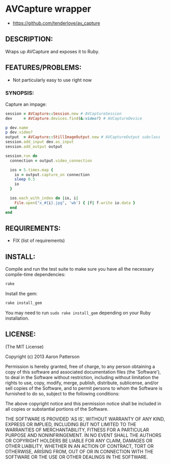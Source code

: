 # AVCapture wrapper

* https://github.com/tenderlove/av_capture

## DESCRIPTION:

Wraps up AVCapture and exposes it to Ruby.

## FEATURES/PROBLEMS:

* Not particularly easy to use right now

### SYNOPSIS:

Capture an impage:

```ruby
session = AVCapture::Session.new # AVCaptureSession
dev     = AVCapture.devices.find(&:video?) # AVCaptureDevice

p dev.name
p dev.video?
output  = AVCapture::StillImageOutput.new # AVCaptureOutput subclass
session.add_input dev.as_input
session.add_output output

session.run do
  connection = output.video_connection

  ios = 5.times.map {
    io = output.capture_on connection
    sleep 0.5
    io
  }

  ios.each_with_index do |io, i|
    File.open("x_#{i}.jpg", 'wb') { |f| f.write io.data }
  end
end
```

## REQUIREMENTS:

* FIX (list of requirements)

## INSTALL:

Compile and run the test suite to make sure you have all the necessary
compile-time dependencies:

```sh
rake
```

Install the gem:

```sh
rake install_gem
```

You may need to run `sudo rake install_gem` depending on your Ruby
installation.

## LICENSE:

(The MIT License)

Copyright (c) 2013 Aaron Patterson

Permission is hereby granted, free of charge, to any person obtaining
a copy of this software and associated documentation files (the
'Software'), to deal in the Software without restriction, including
without limitation the rights to use, copy, modify, merge, publish,
distribute, sublicense, and/or sell copies of the Software, and to
permit persons to whom the Software is furnished to do so, subject to
the following conditions:

The above copyright notice and this permission notice shall be
included in all copies or substantial portions of the Software.

THE SOFTWARE IS PROVIDED 'AS IS', WITHOUT WARRANTY OF ANY KIND,
EXPRESS OR IMPLIED, INCLUDING BUT NOT LIMITED TO THE WARRANTIES OF
MERCHANTABILITY, FITNESS FOR A PARTICULAR PURPOSE AND NONINFRINGEMENT.
IN NO EVENT SHALL THE AUTHORS OR COPYRIGHT HOLDERS BE LIABLE FOR ANY
CLAIM, DAMAGES OR OTHER LIABILITY, WHETHER IN AN ACTION OF CONTRACT,
TORT OR OTHERWISE, ARISING FROM, OUT OF OR IN CONNECTION WITH THE
SOFTWARE OR THE USE OR OTHER DEALINGS IN THE SOFTWARE.
